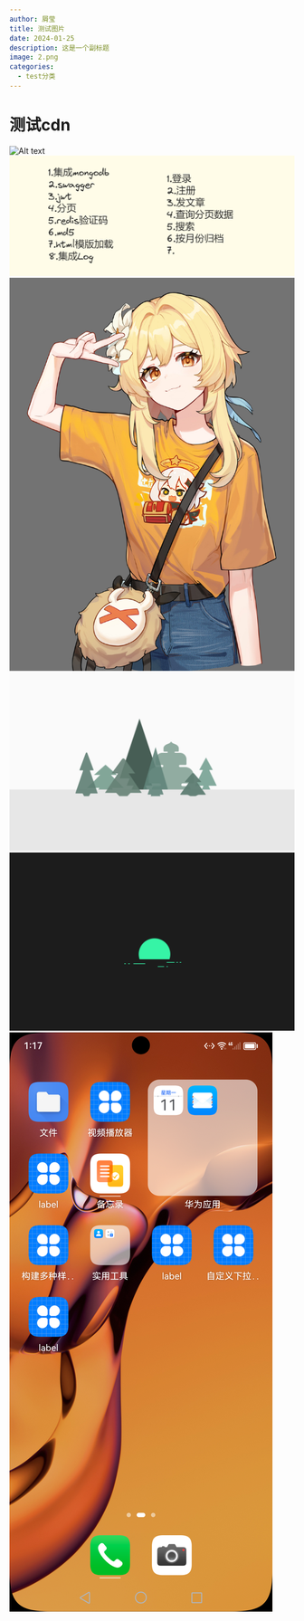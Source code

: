 ```yaml
---
author: 屑莹
title: 测试图片
date: 2024-01-25
description: 这是一个副标题
image: 2.png
categories:
  - test分类
---
```


# 测试cdn 
![Alt text](20230123124122.png)
![Alt text](2.png)
![Alt text](88578976_p0.png) ![Alt text](Christmas_Trees.png) ![Alt text](moonRising.png) ![Alt text](Screenshot_2023-12-13T151427.png)